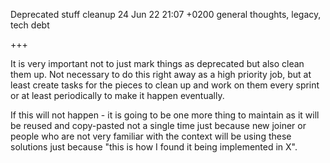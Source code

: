 Deprecated stuff cleanup
24 Jun 22 21:07 +0200
general thoughts, legacy, tech debt

+++

It is very important not to just mark things as deprecated but also clean them up. Not necessary to do this right away as a high priority job, but at least create tasks for the pieces to clean up and work on them every sprint or at least periodically to make it happen eventually.

If this will not happen - it is going to be one more thing to maintain as it will be reused and copy-pasted not a single time just because new joiner or people who are not very familiar with the context will be using these solutions just because "this is how I found it being implemented in X".

